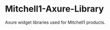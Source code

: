 Mitchell1-Axure-Library
=======================

Axure widget libraries used for Mitchell1 products.
